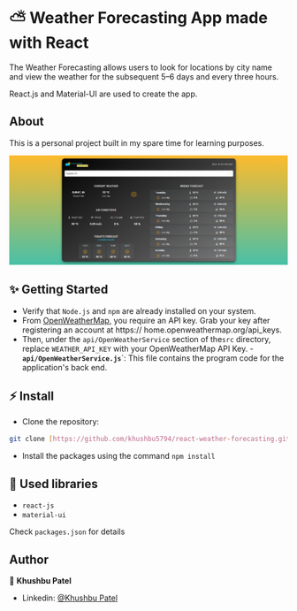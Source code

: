 # ⛅️ Weather Forecasting App made with React

The Weather Forecasting allows users to look for locations by city name and view the weather for the subsequent 5–6 days and every three hours.

React.js and Material-UI are used to create the app.

## About

This is a personal project built in my spare time for learning purposes.

![Application screenshot](./public/screenshot.png)
## ✨ Getting Started

- Verify that `Node.js` and `npm` are already installed on your system.
-  From [OpenWeatherMap](https://openweathermap.org/), you require an API key. Grab your key after registering an account at https://   home.openweathermap.org/api_keys.
- Then, under the `api/OpenWeatherService` section of the`src` directory, replace `WEATHER_API_KEY` with your OpenWeatherMap API Key.
-**`api/OpenWeatherService.js`**`: This file contains the program code for the application's back end.

## ⚡ Install

- Clone the repository:

```bash
git clone [https://github.com/khushbu5794/react-weather-forecasting.git]
```
- Install the packages using the command `npm install`

## 📙 Used libraries

- `react-js`
- `material-ui`

Check `packages.json` for details

## Author

👤 **Khushbu Patel**

- Linkedin:   [@Khushbu Patel](https://www.linkedin.com/in/khushideveloper)
  
